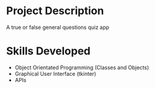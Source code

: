 # Project Description
A true or false general questions quiz app

# Skills Developed
- Object Orientated Programming (Classes and Objects)
- Graphical User Interface (tkinter)
- APIs
